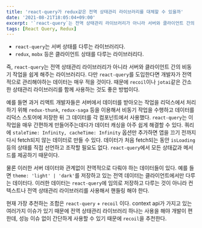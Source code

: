 ```yaml
---
title: 'react-query가 redux같은 전역 상태관리 라이브러리를 대체할 수 있을까'
date: '2021-08-21T18:05:04+09:00'
excerpt: '`react-query`는 전역 상태관리 라이브러리가 아니라 서버와 클라이언트 간의 비동기 작업을 쉽게 해주는 라이브러리다.'
tags: [React Query, Redux]
---
```


- `react-query`는 서버 상태를 다루는 라이브러리다.
- `redux`, `mobx` 등은 클라이언트 상태를 다루는 라이브러리다.

즉, `react-query`는 전역 상태관리 라이브러리가 아니라 서버와 클라이언트 간의 비동기 작업을 쉽게 해주는 라이브러리다. 다만 `react-query`를 도입한다면 개발자가 전역적으로 관리해야하는 데이터는 매우 적을 것이다. 때문에 `recoil`이나 `jotai`같은 간소한 상태관리 라이브러리를 함께 사용하는 것도 좋은 방법이다.

예를 들면 과거 리액트 개발자들은 서버에서 데이터를 받아오는 작업을 리덕스에서 처리하기 위해 `redux-thunk`, `redux-saga` 등을 이용해서 비동기 작업을 수행하고 데이터를 리덕스 스토어에 저장한 뒤 그 데이터를 각 컴포넌트에서 사용했다.
`react-query`는 이 작업을 매우 간편하게 만들어주는데다가 데이터 캐싱을 아주 쉽게 해결할 수 있다. 쿼리에 `staleTime: Infinity, cacheTime: Infinity` 옵션만 추가하면 앱을 끄기 전까지 다시 fetch되지 않는 데이터로 만들 수 있다. 데이터가 처음 fetch되는 동안 `isLoading` 등의 상태를 직접 선언하고 조작할 필요도 없다. `react-query`에서 모든 상태값과 메서드를 제공하기 때문이다.

물론 이러한 서버 데이터와 관계없이 전역적으로 다뤄야 하는 데이터들이 있다. 예를 들면 `theme: 'light' | 'dark'`를 저장하고 있는 전역 데이터는 클라이언트에서만 다루는 데이터다. 이러한 데이터는 `react-query`에 임의로 저장하고 다루는 것이 아니라 컨텍스트나 전역 상태관리 라이브러리를 사용해서 핸들링 해야 한다.

현재 가장 추천하는 조합은 `react-query` + `recoil` 이다. context api가 가지고 있는 여러가지 이슈가 있기 때문에 전역 상태관리 라이브러리 하나는 사용을 해야 개발이 편한데, 성능 이슈 없이 간단하게 사용할 수 있기 때문에 `recoil`을 추천한다.
